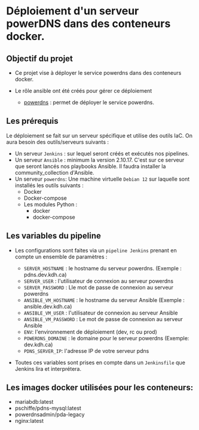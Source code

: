# Déploiement d'un serveur powerDNS dans des conteneurs docker.

## Objectif du projet
* Ce projet vise à déployer le service powerdns dans des conteneurs docker.

* Le rôle ansible ont été créés pour gérer ce déploiement
    - [powerdns](https://github.com/khuliam/powerdns.git) : permet de déployer le service powerdns.


## Les prérequis
Le déploiement se fait sur un serveur spécifique et utilise des outils IaC. On aura besoin des outils/serveurs suivants : 
- Un serveur `Jenkins` : sur lequel seront créés et exécutés nos pipelines.
- Un serveur `Ansible` : minimum la version 2.10.17. C'est sur ce serveur que seront lancés nos playbooks Ansible. Il faudra installer la community_collection d'Ansible.
- Un serveur `powerdns`: Une machine virtuelle `Debian 12` sur laquelle sont installés les outils suivants :
    - Docker
    - Docker-compose
    - Les modules Python :
        - docker
        - docker-compose

## Les variables du pipeline
* Les configurations sont faites via un `pipeline Jenkins` prenant en compte un ensemble de paramètres :

    - `SERVER_HOSTNAME` : le hostname du serveur powerdns. (Exemple : pdns.dev.kdh.ca)
    - `SERVER_USER` : l'utilisateur de connexion au serveur powerdns
    - `SERVER_PASSWORD` : Lle mot de passe de connexion au serveur powerdns
    - `ANSIBLE_VM_HOSTNAME` : le hostname du serveur Ansible (Exemple : ansible.dev.kdh.ca)
    - `ANSIBLE_VM_USER` : l'utilisateur de connexion au serveur Ansible
    - `ANSIBLE_VM_PASSWORD` : Le mot de passe de connexion au serveur Ansible
    - `ENV`: l'environnement de déploiement (dev, rc ou prod)
    - `POWERDNS_DOMAINE` : le domaine pour le serveur powerdns (Exemple: dev.kdh.ca)
    - `PDNS_SERVER_IP`: l'adresse IP de votre serveur pdns

* Toutes ces variables sont prises en compte dans un `Jenkinsfile` que Jenkins lira et interprétera.

## Les images docker utilisées pour les conteneurs:
- mariabdb:latest
- pschiffe/pdns-mysql:latest
- powerdnsadmin/pda-legacy
- nginx:latest
